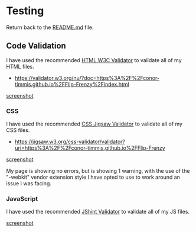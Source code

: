 # Testing


Return back to the [README.md](README.md) file.


## Code Validation

I have used the recommended [HTML W3C Validator](https://validator.w3.org) to validate all of my HTML files.

- https://validator.w3.org/nu/?doc=https%3A%2F%2Fconor-timmis.github.io%2FFlip-Frenzy%2Findex.html

[screenshot](documentation/testing/index.png)

### CSS

I have used the recommended [CSS Jigsaw Validator](https://jigsaw.w3.org/css-validator) to validate all of my CSS files.

- https://jigsaw.w3.org/css-validator/validator?uri=https%3A%2F%2Fconor-timmis.github.io%2FFlip-Frenzy

[screenshot](documentation/testing/style.png)

My page is showing no errors, but is showing 1 warning, with the use of the "-webkit" vendor extension style I have opted to use to work around an issue I was facing.

### JavaScript

I have used the recommended [JShint Validator](https://jshint.com) to validate all of my JS files.

[screenshot](documentation/testing/flipgame.png)